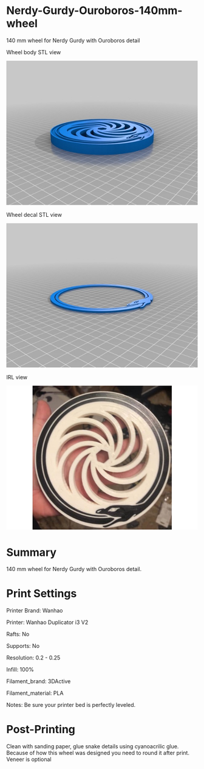 # Nerdy-Gurdy-Ouroboros-140mm-wheel
140 mm wheel for Nerdy Gurdy with Ouroboros detail

Wheel body STL view

![Alt text](https://github.com/theremotheman/Nerdy-Gurdy-Ouroboros-140mm-wheel/blob/master/images/1.jpg?raw=true "Wheel body STL view")

Wheel decal STL view

![Alt text](https://github.com/theremotheman/Nerdy-Gurdy-Ouroboros-140mm-wheel/blob/master/images/2.jpg?raw=true "Wheel decal STL view")

IRL view

![Alt text](https://github.com/theremotheman/Nerdy-Gurdy-Ouroboros-140mm-wheel/blob/master/images/3.jpg?raw=true "IRL view")

# Summary

140 mm wheel for Nerdy Gurdy with Ouroboros detail. 

# Print Settings

Printer Brand: Wanhao

Printer: Wanhao Duplicator i3 V2

Rafts: No

Supports: No

Resolution: 0.2 - 0.25

Infill: 100%

Filament_brand: 3DActive

Filament_material: PLA


Notes: 
Be sure your printer bed is perfectly leveled.

# Post-Printing

Clean with sanding paper, glue snake details using cyanoacrilic glue. Because of how this wheel was designed you need to round it after print. Veneer is optional

